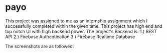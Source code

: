 # payo

This project was assigned to me as an internship assignment which I successfully completed within the given time.
This project has high end and top notch UI with high backend power.
The project's Backend is:
1.) REST API
2.) Firebase Authentication
3.) Firebase Realtime Database

The screenshots are as followed:
